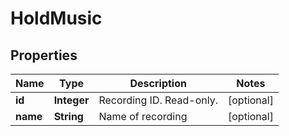 
# HoldMusic

## Properties
Name | Type | Description | Notes
------------ | ------------- | ------------- | -------------
**id** | **Integer** | Recording ID. Read-only. |  [optional]
**name** | **String** | Name of recording |  [optional]



